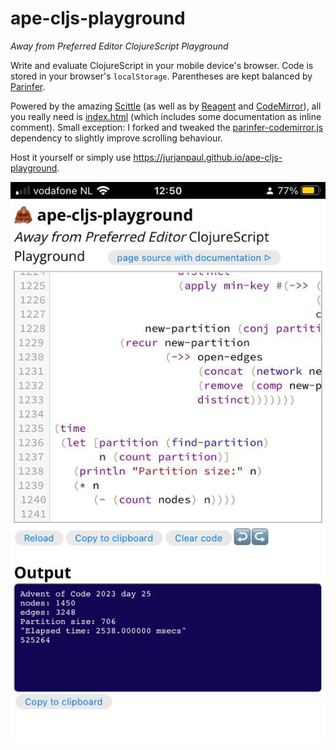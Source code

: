 # ape-cljs-playground
*Away from Preferred Editor ClojureScript Playground*

Write and evaluate ClojureScript in your mobile device's browser.
Code is stored in your browser's `localStorage`. 
Parentheses are kept balanced by [Parinfer](https://shaunlebron.github.io/parinfer/).

Powered by the amazing [Scittle](https://babashka.org/scittle/)
(as well as by [Reagent](https://reagent-project.github.io) and 
[CodeMirror](https://codemirror.net/5/)),
all you really need is 
[index.html](https://github.com/jurjanpaul/ape-cljs-playground/blob/main/index.html)
(which includes some documentation as inline comment). Small exception: I forked and tweaked the [parinfer-codemirror.js](https://github.com/shaunlebron/parinfer-codemirror) dependency to slightly improve scrolling behaviour.

Host it yourself or simply use https://jurjanpaul.github.io/ape-cljs-playground.


![screenshot](screenshot.jpg)
